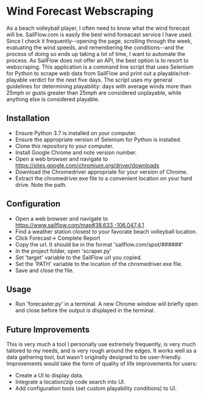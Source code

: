# Wind Forecast Webscraping

As a beach volleyball player, I often need to know what the wind forecast will be. SailFlow.com is easily the best wind foreacast service I have used.  
Since I check it frequently--opening the page, scrolling through the week, evaluating the wind speeds, and remembering the conditions--and the process of doing so
ends up taking a lot of time, I want to automate the process.  As SailFlow does not offer an API, the best option is to resort
to webscraping. This application is a command line script that uses Selenium for Python to scrape web data from SailFlow and print out
a playable/not-playable verdict for the next five days.  The script uses my general guidelines for determining playability: days with 
average winds more than 25mph or gusts greater than 25mph are considered unplayable, while anything else is considered playable.  

## Installation

- Ensure Python 3.7 is installed on your computer.  
- Ensure the appropriate version of Selenium for Python is installed. 
- Clone this repository to your computer.  
- Install Google Chrome and note version number.  
- Open a web browser and navigate to https://sites.google.com/chromium.org/driver/downloads
- Download the Chromedriver appropriate for your version of Chrome.  
- Extract the chromedriver.exe file to a convenient location on your hard drive.  Note the path. 

## Configuration

- Open a web browser and navigate to https://www.sailflow.com/map#38.633,-106.047,4,1
- Find a weather station closest to your favorate beach volleyball location. 
- Click Forecast-> Complete Report
- Copy the url.  It should be in the format 'sailflow.com/spot/######'
- In the project folder, open 'scraper.py'
- Set 'target' variable to the SailFlow url you copied. 
- Set the 'PATH' variable to the location of the chromedriver.exe file.  
- Save and close the file. 

## Usage

- Run 'forecaster.py' in a terminal.  A new Chrome window will briefly open and close before the output is displayed in the terminal.  

## Future Improvements

This is very much a tool I personally use extremely frequently, is very much tailored to my needs, and is very rough around the edges. 
It works well as a data gathering tool, but wasn't originally designed to be user-friendly.  Improvements would take the form of quality
of life improvements for users:

- Create a UI to display data.  
- Integrate a location/zip code search into UI. 
- Add configuration tools (set custom playability conditions) to UI.  
